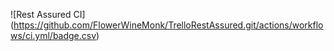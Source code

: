 ![Rest Assured CI]
(https://github.com/FlowerWineMonk/TrelloRestAssured.git/actions/workflows/ci.yml/badge.csv)
